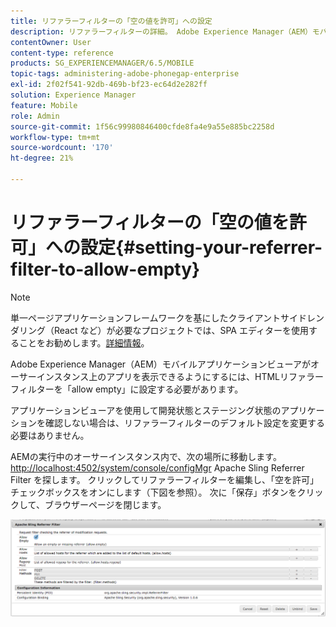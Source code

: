 ```yaml
---
title: リファラーフィルターの「空の値を許可」への設定
description: リファラーフィルターの詳細。 Adobe Experience Manager（AEM）モバイルアプリケーションビューアがオーサーインスタンス上のアプリを表示できるようにするには、HTMLリファラーフィルターを「allow empty」に設定する必要があります。
contentOwner: User
content-type: reference
products: SG_EXPERIENCEMANAGER/6.5/MOBILE
topic-tags: administering-adobe-phonegap-enterprise
exl-id: 2f02f541-92db-469b-bf23-ec64d2e282ff
solution: Experience Manager
feature: Mobile
role: Admin
source-git-commit: 1f56c99980846400cfde8fa4e9a55e885bc2258d
workflow-type: tm+mt
source-wordcount: '170'
ht-degree: 21%

---
```


# リファラーフィルターの「空の値を許可」への設定{#setting-your-referrer-filter-to-allow-empty}

>[!NOTE]
>
>単一ページアプリケーションフレームワークを基にしたクライアントサイドレンダリング（React など）が必要なプロジェクトでは、SPA エディターを使用することをお勧めします。[詳細情報](/help/sites-developing/spa-overview.md)。

Adobe Experience Manager（AEM）モバイルアプリケーションビューアがオーサーインスタンス上のアプリを表示できるようにするには、HTMLリファラーフィルターを「allow empty」に設定する必要があります。

アプリケーションビューアを使用して開発状態とステージング状態のアプリケーションを確認しない場合は、リファラーフィルターのデフォルト設定を変更する必要はありません。

AEMの実行中のオーサーインスタンス内で、次の場所に移動します。 [http://localhost:4502/system/console/configMgr](http://localhost:4502/system/console/configMgr) Apache Sling Referrer Filter を探します。 クリックしてリファラーフィルターを編集し、「空を許可」チェックボックスをオンにします（下図を参照）。 次に「保存」ボタンをクリックして、ブラウザーページを閉じます。

![リファラーフィルターの設定](assets/chlimage_1-106.png)
